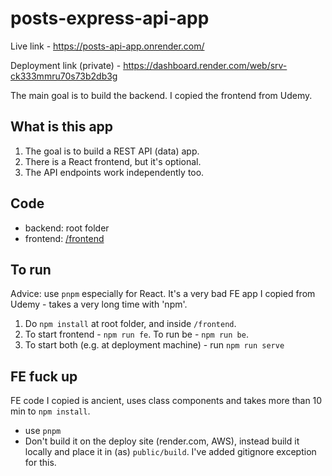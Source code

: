 # posts-express-api-app

Live link - https://posts-api-app.onrender.com/

Deployment link (private) - https://dashboard.render.com/web/srv-ck333mmru70s73b2db3g

The main goal is to build the backend. I copied the frontend from Udemy.

## What is this app

1. The goal is to build a REST API (data) app.
2. There is a React frontend, but it's optional.
3. The API endpoints work independently too.

## Code

- backend: root folder
- frontend: [/frontend](/frontend)

## To run

Advice: use `pnpm` especially for React. It's a very bad FE app I copied from Udemy - takes a very long time with 'npm'.

1. Do `npm install` at root folder, and inside `/frontend`.
2. To start frontend - `npm run fe`. To run be - `npm run be`.
3. To start both (e.g. at deployment machine) - run `npm run serve`

## FE fuck up

FE code I copied is ancient, uses class components and takes more than 10 min to `npm install`.

- use `pnpm`
- Don't build it on the deploy site (render.com, AWS), instead build it locally and place it in (as) `public/build`. I've added gitignore exception for this.
